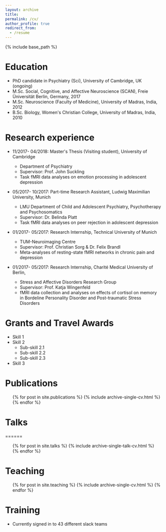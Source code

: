 ```yaml
---
layout: archive
title: 
permalink: /cv/
author_profile: true
redirect_from:
  - /resume
---
```


{% include base_path %}

Education
======
* PhD candidate in Psychiatry (Sci), University of Cambridge, UK (ongoing)
* M.Sc. Social, Cognitive, and Affective Neuroscience (SCAN), Freie Üniversität Berlin, Germany, 2017
* M.Sc. Neuroscience (Faculty of Medicine), University of Madras, India, 2012
* B.Sc. Biology, Women's Christian College, University of Madras, India, 2010


Research experience
======
* 11/2017- 04/2018: Master's Thesis (Visiting student), University of Cambridge
  * Department of Psychiatry
  * Supervisor: Prof. John Suckling
  * Task fMRI data analyses on emotion processing in adolescent depression

* 05/2017- 10/2017: Part-time Research Assistant, Ludwig Maximilian University, Munich
  * LMU Department of Child and Adolescent Psychiatry, Psychotherapy and Psychosomatics
  * Supervisor: Dr. Belinda Platt
  * Task fMRI data analyses on peer rejection in adolescent depression

* 01/2017- 05/2017: Research Internship, Technical University of Munich
  * TUM-Neuroimaging Centre
  * Supervisor: Prof. Christian Sorg & Dr. Felix Brandl
  * Meta-analyses of resting-state fMRI networks in chronic pain and depression
  
* 01/2017- 05/2017: Research Internship, Charité Medical University of Berlin,
  * Stress and Affective Disorders Research Group
  * Supervisor: Prof. Katja Wingenfeld 
  * fMRI data collection and analyses on effects of cortisol on memory in Bordeline Personality Disorder and Post-traumatic Stress Disorders
  
Grants and Travel Awards
======
* Skill 1
* Skill 2
  * Sub-skill 2.1
  * Sub-skill 2.2
  * Sub-skill 2.3
* Skill 3

Publications
======
  <ul>{% for post in site.publications %}
    {% include archive-single-cv.html %}
  {% endfor %}</ul>
  
# Talks
======
  <ul>{% for post in site.talks %}
    {% include archive-single-talk-cv.html %}
  {% endfor %}</ul>
  
Teaching
======
  <ul>{% for post in site.teaching %}
    {% include archive-single-cv.html %}
  {% endfor %}</ul>
  
Training
======
* Currently signed in to 43 different slack teams
